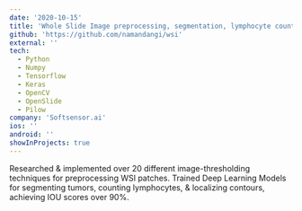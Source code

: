 ```yaml
---
date: '2020-10-15'
title: 'Whole Slide Image preprocessing, segmentation, lymphocyte count & localization'
github: 'https://github.com/namandangi/wsi'
external: ''
tech:
  - Python
  - Numpy
  - Tensorflow
  - Keras
  - OpenCV
  - OpenSlide
  - Pilow
company: 'Softsensor.ai'
ios: ''
android: ''
showInProjects: true
---
```


Researched & implemented over 20 different image-thresholding techniques for preprocessing WSI patches. Trained Deep Learning Models for segmenting tumors, counting lymphocytes, & localizing contours, achieving IOU scores over 90%.
